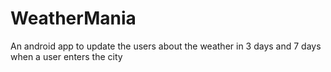 # WeatherMania
An android app to update the users about the weather in 3 days and 7 days when a user enters the city
